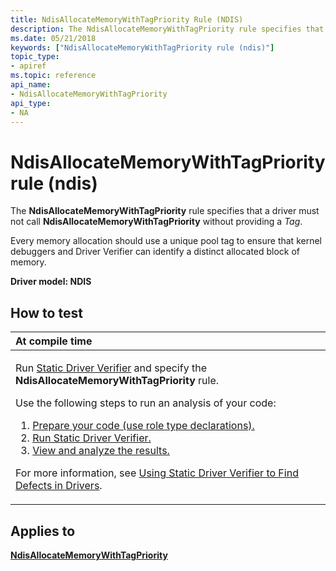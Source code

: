 ```yaml
---
title: NdisAllocateMemoryWithTagPriority Rule (NDIS)
description: The NdisAllocateMemoryWithTagPriority rule specifies that a driver must not call NdisAllocateMemoryWithTagPriority without providing a Tag.Every memory allocation should use a unique pool tag to ensure that kernel debuggers and Driver Verifier can identify a distinct allocated block of memory.
ms.date: 05/21/2018
keywords: ["NdisAllocateMemoryWithTagPriority rule (ndis)"]
topic_type:
- apiref
ms.topic: reference
api_name:
- NdisAllocateMemoryWithTagPriority
api_type:
- NA
---
```


# NdisAllocateMemoryWithTagPriority rule (ndis)


The **NdisAllocateMemoryWithTagPriority** rule specifies that a driver must not call **NdisAllocateMemoryWithTagPriority** without providing a *Tag*.

Every memory allocation should use a unique pool tag to ensure that kernel debuggers and Driver Verifier can identify a distinct allocated block of memory.

**Driver model: NDIS**

## How to test

<table>
<colgroup>
<col width="100%" />
</colgroup>
<thead>
<tr class="header">
<th align="left">At compile time</th>
</tr>
</thead>
<tbody>
<tr class="odd">
<td align="left"><p>Run <a href="/windows-hardware/drivers/devtest/static-driver-verifier" data-raw-source="[Static Driver Verifier](./static-driver-verifier.md)">Static Driver Verifier</a> and specify the <strong>NdisAllocateMemoryWithTagPriority</strong> rule.</p>
Use the following steps to run an analysis of your code:
<ol>
<li><a href="/windows-hardware/drivers/devtest/using-static-driver-verifier-to-find-defects-in-drivers#preparing-your-source-code" data-raw-source="[Prepare your code (use role type declarations).](./using-static-driver-verifier-to-find-defects-in-drivers.md#preparing-your-source-code)">Prepare your code (use role type declarations).</a></li>
<li><a href="/windows-hardware/drivers/devtest/using-static-driver-verifier-to-find-defects-in-drivers#running-static-driver-verifier" data-raw-source="[Run Static Driver Verifier.](./using-static-driver-verifier-to-find-defects-in-drivers.md#running-static-driver-verifier)">Run Static Driver Verifier.</a></li>
<li><a href="/windows-hardware/drivers/devtest/using-static-driver-verifier-to-find-defects-in-drivers#viewing-and-analyzing-the-results" data-raw-source="[View and analyze the results.](./using-static-driver-verifier-to-find-defects-in-drivers.md#viewing-and-analyzing-the-results)">View and analyze the results.</a></li>
</ol>
<p>For more information, see <a href="/windows-hardware/drivers/devtest/using-static-driver-verifier-to-find-defects-in-drivers" data-raw-source="[Using Static Driver Verifier to Find Defects in Drivers](./using-static-driver-verifier-to-find-defects-in-drivers.md)">Using Static Driver Verifier to Find Defects in Drivers</a>.</p></td>
</tr>
</tbody>
</table>

## Applies to

[**NdisAllocateMemoryWithTagPriority**](/windows-hardware/drivers/ddi/ndis/nf-ndis-ndisallocatememorywithtagpriority)

